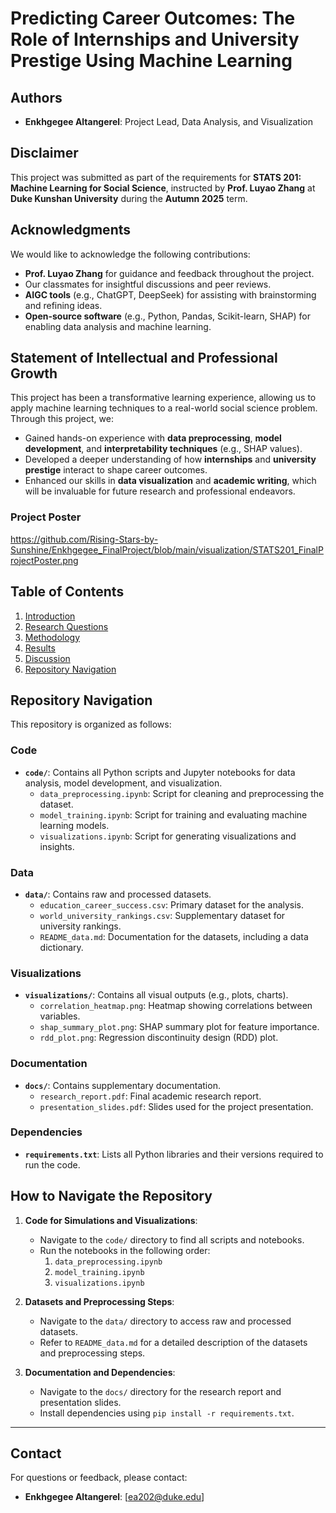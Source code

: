 # Predicting Career Outcomes: The Role of Internships and University Prestige Using Machine Learning

## Authors
- **Enkhgegee Altangerel**: Project Lead, Data Analysis, and Visualization

## Disclaimer
This project was submitted as part of the requirements for **STATS 201: Machine Learning for Social Science**, instructed by **Prof. Luyao Zhang** at **Duke Kunshan University** during the **Autumn 2025** term.

## Acknowledgments
We would like to acknowledge the following contributions:
- **Prof. Luyao Zhang** for guidance and feedback throughout the project.
- Our classmates for insightful discussions and peer reviews.
- **AIGC tools** (e.g., ChatGPT, DeepSeek) for assisting with brainstorming and refining ideas.
- **Open-source software** (e.g., Python, Pandas, Scikit-learn, SHAP) for enabling data analysis and machine learning.

## Statement of Intellectual and Professional Growth
This project has been a transformative learning experience, allowing us to apply machine learning techniques to a real-world social science problem. Through this project, we:
- Gained hands-on experience with **data preprocessing**, **model development**, and **interpretability techniques** (e.g., SHAP values).
- Developed a deeper understanding of how **internships** and **university prestige** interact to shape career outcomes.
- Enhanced our skills in **data visualization** and **academic writing**, which will be invaluable for future research and professional endeavors.


### Project Poster
https://github.com/Rising-Stars-by-Sunshine/Enkhgegee_FinalProject/blob/main/visualization/STATS201_FinalProjectPoster.png


## Table of Contents
1. [Introduction](#introduction)
2. [Research Questions](#research-questions)
3. [Methodology](#methodology)
4. [Results](#results)
5. [Discussion](#discussion)
6. [Repository Navigation](#repository-navigation)

## Repository Navigation
This repository is organized as follows:

### Code
- **`code/`**: Contains all Python scripts and Jupyter notebooks for data analysis, model development, and visualization.
  - `data_preprocessing.ipynb`: Script for cleaning and preprocessing the dataset.
  - `model_training.ipynb`: Script for training and evaluating machine learning models.
  - `visualizations.ipynb`: Script for generating visualizations and insights.

### Data
- **`data/`**: Contains raw and processed datasets.
  - `education_career_success.csv`: Primary dataset for the analysis.
  - `world_university_rankings.csv`: Supplementary dataset for university rankings.
  - `README_data.md`: Documentation for the datasets, including a data dictionary.

### Visualizations
- **`visualizations/`**: Contains all visual outputs (e.g., plots, charts).
  - `correlation_heatmap.png`: Heatmap showing correlations between variables.
  - `shap_summary_plot.png`: SHAP summary plot for feature importance.
  - `rdd_plot.png`: Regression discontinuity design (RDD) plot.

### Documentation
- **`docs/`**: Contains supplementary documentation.
  - `research_report.pdf`: Final academic research report.
  - `presentation_slides.pdf`: Slides used for the project presentation.

### Dependencies
- **`requirements.txt`**: Lists all Python libraries and their versions required to run the code.

## How to Navigate the Repository
1. **Code for Simulations and Visualizations**:
   - Navigate to the `code/` directory to find all scripts and notebooks.
   - Run the notebooks in the following order:
     1. `data_preprocessing.ipynb`
     2. `model_training.ipynb`
     3. `visualizations.ipynb`

2. **Datasets and Preprocessing Steps**:
   - Navigate to the `data/` directory to access raw and processed datasets.
   - Refer to `README_data.md` for a detailed description of the datasets and preprocessing steps.

3. **Documentation and Dependencies**:
   - Navigate to the `docs/` directory for the research report and presentation slides.
   - Install dependencies using `pip install -r requirements.txt`.

---

## Contact
For questions or feedback, please contact:
- **Enkhgegee Altangerel**: [ea202@duke.edu]
